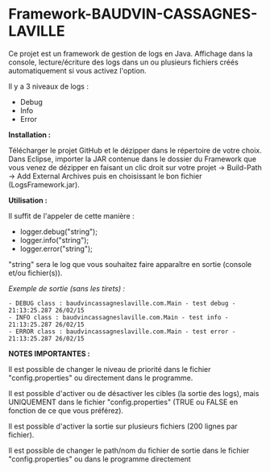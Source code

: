 # Framework-BAUDVIN-CASSAGNES-LAVILLE

Ce projet est un framework de gestion de logs en Java.
Affichage dans la console, lecture/écriture des logs dans un ou plusieurs fichiers créés automatiquement si vous activez l'option.

Il y a 3 niveaux de logs :

  - Debug
  - Info
  - Error

**Installation :** 
  
  Télécharger le projet GitHub et le dézipper dans le répertoire de votre choix.
  Dans Eclipse, importer la JAR contenue dans le dossier du Framework que vous venez de dézipper en faisant un clic droit sur votre projet -> Build-Path -> Add External Archives puis en choisissant le bon fichier (LogsFramework.jar).
  
  
**Utilisation :**

  Il suffit de l'appeler de cette manière : 

  - logger.debug("string");
  - logger.info("string");
  - logger.error("string");  
  
  "string" sera le log que vous souhaitez faire apparaître en sortie (console et/ou fichier(s)).

  *Exemple de sortie (sans les tirets) :*
  
    - DEBUG class : baudvincassagneslaville.com.Main - test debug - 21:13:25.287 26/02/15
    - INFO class : baudvincassagneslaville.com.Main - test info - 21:13:25.287 26/02/15
    - ERROR class : baudvincassagneslaville.com.Main - test error - 21:13:25.287 26/02/15

**NOTES IMPORTANTES :**

  Il est possible de changer le niveau de priorité dans le fichier "config.properties" ou directement dans le programme.
  
  Il est possible d'activer ou de désactiver les cibles (la sortie des logs), mais UNIQUEMENT dans le fichier "config.properties" (TRUE ou FALSE en fonction de ce que vous préférez).
  
  Il est possible d'activer la sortie sur plusieurs fichiers (200 lignes par fichier).
  
  Il est possible de changer le path/nom du fichier de sortie dans le fichier "config.properties" ou dans le programme directement
